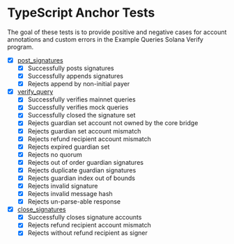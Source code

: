 # TypeScript Anchor Tests

The goal of these tests is to provide positive and negative cases for account annotations and custom errors in the Example Queries Solana Verify program.

- [x] [post_signatures](/programs/example-queries-solana-verify/src/instructions/post_signatures.rs)
  - [x] Successfully posts signatures
  - [x] Successfully appends signatures
  - [x] Rejects append by non-initial payer
- [x] [verify_query](/programs/example-queries-solana-verify/src/instructions/verify_query.rs)
  - [x] Successfully verifies mainnet queries
  - [x] Successfully verifies mock queries
  - [x] Successfully closed the signature set
  - [x] Rejects guardian set account not owned by the core bridge
  - [x] Rejects guardian set account mismatch
  - [x] Rejects refund recipient account mismatch
  - [x] Rejects expired guardian set
  - [x] Rejects no quorum
  - [x] Rejects out of order guardian signatures
  - [x] Rejects duplicate guardian signatures
  - [x] Rejects guardian index out of bounds
  - [x] Rejects invalid signature
  - [x] Rejects invalid message hash
  - [x] Rejects un-parse-able response
- [x] [close_signatures](/programs/example-queries-solana-verify/src/instructions/close_signatures.rs)
  - [x] Successfully closes signature accounts
  - [x] Rejects refund recipient account mismatch
  - [x] Rejects without refund recipient as signer
